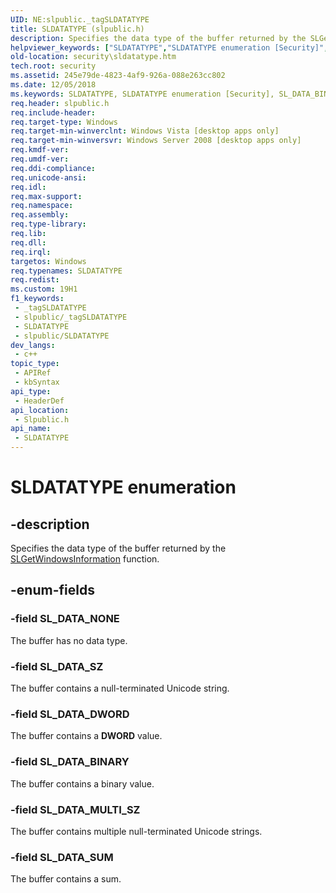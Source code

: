```yaml
---
UID: NE:slpublic._tagSLDATATYPE
title: SLDATATYPE (slpublic.h)
description: Specifies the data type of the buffer returned by the SLGetWindowsInformation function.
helpviewer_keywords: ["SLDATATYPE","SLDATATYPE enumeration [Security]","SL_DATA_BINARY","SL_DATA_DWORD","SL_DATA_MULTI_SZ","SL_DATA_NONE","SL_DATA_SUM","SL_DATA_SZ","security.sldatatype","slpublic/SLDATATYPE","slpublic/SL_DATA_BINARY","slpublic/SL_DATA_DWORD","slpublic/SL_DATA_MULTI_SZ","slpublic/SL_DATA_NONE","slpublic/SL_DATA_SUM","slpublic/SL_DATA_SZ"]
old-location: security\sldatatype.htm
tech.root: security
ms.assetid: 245e79de-4823-4af9-926a-088e263cc802
ms.date: 12/05/2018
ms.keywords: SLDATATYPE, SLDATATYPE enumeration [Security], SL_DATA_BINARY, SL_DATA_DWORD, SL_DATA_MULTI_SZ, SL_DATA_NONE, SL_DATA_SUM, SL_DATA_SZ, security.sldatatype, slpublic/SLDATATYPE, slpublic/SL_DATA_BINARY, slpublic/SL_DATA_DWORD, slpublic/SL_DATA_MULTI_SZ, slpublic/SL_DATA_NONE, slpublic/SL_DATA_SUM, slpublic/SL_DATA_SZ
req.header: slpublic.h
req.include-header: 
req.target-type: Windows
req.target-min-winverclnt: Windows Vista [desktop apps only]
req.target-min-winversvr: Windows Server 2008 [desktop apps only]
req.kmdf-ver: 
req.umdf-ver: 
req.ddi-compliance: 
req.unicode-ansi: 
req.idl: 
req.max-support: 
req.namespace: 
req.assembly: 
req.type-library: 
req.lib: 
req.dll: 
req.irql: 
targetos: Windows
req.typenames: SLDATATYPE
req.redist: 
ms.custom: 19H1
f1_keywords:
 - _tagSLDATATYPE
 - slpublic/_tagSLDATATYPE
 - SLDATATYPE
 - slpublic/SLDATATYPE
dev_langs:
 - c++
topic_type:
 - APIRef
 - kbSyntax
api_type:
 - HeaderDef
api_location:
 - Slpublic.h
api_name:
 - SLDATATYPE
---
```


# SLDATATYPE enumeration


## -description

Specifies the data type of the buffer returned by the <a href="https://docs.microsoft.com/windows/desktop/api/slpublic/nf-slpublic-slgetwindowsinformation">SLGetWindowsInformation</a> function.

## -enum-fields

### -field SL_DATA_NONE

The buffer has no data type.

### -field SL_DATA_SZ

The buffer contains a null-terminated Unicode string.

### -field SL_DATA_DWORD

The buffer contains a <b>DWORD</b> value.

### -field SL_DATA_BINARY

The buffer contains a binary value.

### -field SL_DATA_MULTI_SZ

The buffer contains multiple null-terminated Unicode strings.

### -field SL_DATA_SUM

The buffer contains a sum.

